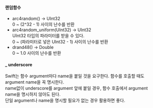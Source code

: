 #### 랜덤함수  
- arc4random() -> UInt32  
0 ~ (2^32 - 1) 사이의 난수를 반환  
- arc4random_uniform(UInt32) -> UInt32  
UInt32 타입의 파라미터를 받을 수 있다.  
0 ~ (파라미터로 넣은 UInt32 - 1) 사이의 난수를 반환  
- drand48() -> Double  
0 ~ 1.0 사이의 난수를 반환  

#### _ underscore  
Swift는 함수 argument마다 name을 붙일 것을 요구한다. 함수를 호출할 때도 argument name을 꼭 명시한다.  
name없이 underscore를 argument 앞에 붙일 경우, 함수 호출에서 argument name을 명시하지 않아도 된다.  
단일 argument나 name을 명시할 필요가 없는 경우 활용하면 좋다.  